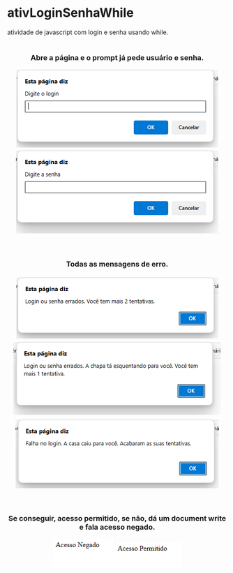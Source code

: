 # ativLoginSenhaWhile
atividade de javascript com login e senha usando while.
<br><br>
<div align="center">
  <h3>Abre a página e o prompt já pede usuário e senha.</h3>
  <img src="ImagensGit/1.png"><img src="ImagensGit/2.png">
</div>
<br><br>
<div align="center">
  <h3>Todas as mensagens de erro.</h3>
  <img src="ImagensGit/3.png"><img src="ImagensGit/4.png"><img src="ImagensGit/5.png">
</div>
<br><br>
<div align="center">
  <h3>Se conseguir, acesso permitido, se não, dá um document write e fala acesso negado.</h3>
  <img src="ImagensGit/6.png"><img src="ImagensGit/7.png">
</div>
